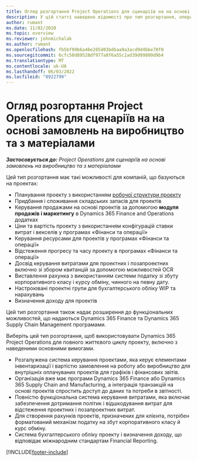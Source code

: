 ```yaml
---
title: Огляд розгортання Project Operations для сценаріїв на на основі замовлень на виробництво та з матеріалами
description: У цій статті наведено відомості про тип розгортання, операції проекту для заповнених/виробничих сценаріїв.
author: rumant
ms.date: 11/02/2020
ms.topic: overview
ms.reviewer: johnmichalak
ms.author: rumant
ms.openlocfilehash: fb5bf99b6a46e285d03bdbaa9a3acd9d4bbe70f0
ms.sourcegitcommit: 6cfc50d89528df977a8f6a55c1ad39d99800d9b4
ms.translationtype: MT
ms.contentlocale: uk-UA
ms.lasthandoff: 06/03/2022
ms.locfileid: "8922799"
---
```

# <a name="project-operations-for-stockedproduction-based-scenarios-deployment-overview"></a>Огляд розгортання Project Operations для сценаріїв на на основі замовлень на виробництво та з матеріалами

_**Застосовується до:** Project Operations для сценаріїв на основі замовлень на виробництво та з матеріалами_


Цей тип розгортання має такі можливості для компаній, що базуються на проектах:

- Планування проекту з використанням [робочої структури проекту](work-breakdown-structures.md)
- Придбання і споживання складських запасів для проектів
- Керування продажами на основі проектів за допомогою **модуля продажів і маркетингу** в Dynamics 365 Finance and Operations додатках
- Ціни та вартість проекту з використанням конфігурацій ставки витрат і векселів у програмах «Фінанси та операції»
- Керування ресурсами для проектів у програмах «Фінанси та операції»
- Відстеження прогресу та часу проекту в програмах «Фінанси та операції»
- Досвід керування витратами для проектних і позапроектних включно зі збором квитанцій за допомогою можливостей OCR
- Виставлення рахунка з використанням системи податку зі збуту корпоративного класу і курсу обміну, чинного на певну дату.
- Настроювані проектні групи для бухгалтерського обліку WIP та нарахувань
- Визначення доходу для проектів

Цей тип розгортання також надає розширення до функціональних можливостей, що надаються Dynamics 365 Finance та Dynamics 365 Supply Chain Management програмами.

Виберіть цей тип розгортання, щоб використовувати Dynamics 365 Project Operations для повного життєвого циклу проекту, включно з наведеними основними вимогами.

- Розгалужена система керування проектами, яка керує елементами інвентаризації і вартістю замовлення на роботу або виробництво для внутрішніх оплачуваних проектів для графіків і фінансових звітів.
- Організація вже має програми Dynamics 365 Finance або Dynamics 365 Supply Chain and Manufacturing, а інтеграція транзакцій на основі проектів спростить доступ до даних та потреби в звітності.
- Повністю функціональна система керування витратами, яка включає забезпечення дотримання політик і відшкодування витрат для відстеження проектних і позапроектних витрат.
- Для створення рахунків проектів, призначених для клієнта, потрібен форматований механізм податку на збут корпоративного класу й курс обміну.
- Система бухгалтерського обліку проекту і визначення доходу, що відповідає міжнародним стандартам Financial Reporting.



[!INCLUDE[footer-include](../includes/footer-banner.md)]